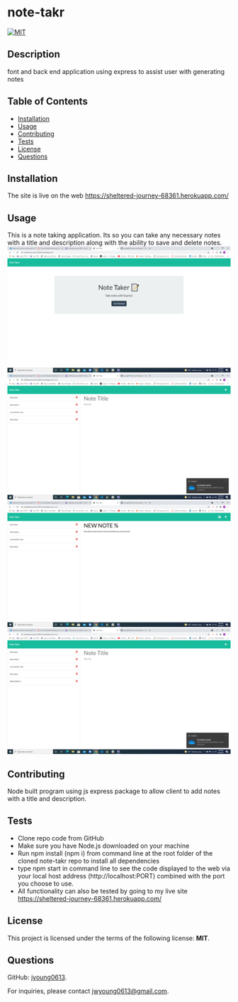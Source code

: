 # note-takr

  [![MIT](https://img.shields.io/badge/License-MIT-blue.svg)](https://opensource.org/licenses/MIT)

  ## Description
  font and back end application using express to assist user with generating notes

  ## Table of Contents
  - [Installation](#Installation)
  - [Usage](#Usage)
  - [Contributing](#Contributing)
  - [Tests](#Tests)
  - [License](#License)
  - [Questions](#Questions)

  ## Installation
  The site is live on the web https://sheltered-journey-68361.herokuapp.com/ 

  ## Usage
  This is a note taking application.  Its so you can take any necessary notes with a title and description along with the ability to save and delete notes.
  ![alt text](./public/assets/images/Note-Taker.png)
  ![alt text](./public/assets/images/Note-Taker-Notes.png)
  ![alt text](./public/assets/images/note-entered-before-save.png)
  ![alt text](./public/assets/images/new-note-added.png)

  ## Contributing
  Node built program using js express package to allow client to add notes with a title and description.

  ## Tests
  * Clone repo code from GitHub 
  * Make sure you have Node.js downloaded on your machine 
  * Run npm install (npm i) from command line at the root folder of the cloned note-takr repo to install all dependencies
  * type npm start in command line to see the code displayed to the web via your local host address (http://localhost:PORT) combined with the port you choose to use.
  * All functionality can also be tested by going to my live site https://sheltered-journey-68361.herokuapp.com/

  ## License
  This project is licensed under the terms of the following license: **MIT**.

  ## Questions
  GitHub: [jyoung0613](https://github.com/jyoung0613).  

  For inquiries, please contact jwyoung0613@gmail.com.
